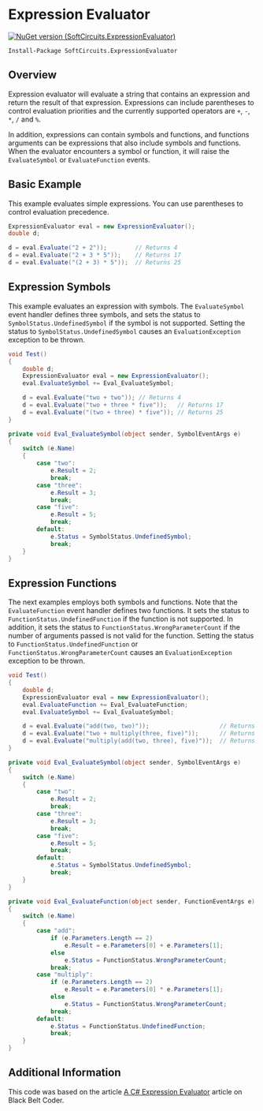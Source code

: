 # Expression Evaluator

[![NuGet version (SoftCircuits.ExpressionEvaluator)](https://img.shields.io/nuget/v/SoftCircuits.ExpressionEvaluator.svg?style=flat-square)](https://www.nuget.org/packages/SoftCircuits.ExpressionEvaluator/)

```
Install-Package SoftCircuits.ExpressionEvaluator
```

## Overview

Expression evaluator will evaluate a string that contains an expression and return the result of that expression. Expressions can include parentheses to control evaluation priorities and the currently supported operators are `+`, `-`, `*`, `/` and `%`.

In addition, expressions can contain symbols and functions, and functions arguments can be expressions that also include symbols and functions. When the evaluator encounters a symbol or function, it will raise the `EvaluateSymbol` or `EvaluateFunction` events.

## Basic Example

This example evaluates simple expressions. You can use parentheses to control evaluation precedence.

```cs
ExpressionEvaluator eval = new ExpressionEvaluator();
double d;

d = eval.Evaluate("2 + 2"));        // Returns 4
d = eval.Evaluate("2 + 3 * 5"));    // Returns 17
d = eval.Evaluate("(2 + 3) * 5"));  // Returns 25
```

## Expression Symbols

This example evaluates an expression with symbols. The `EvaluateSymbol` event handler defines three symbols, and sets the status to `SymbolStatus.UndefinedSymbol` if the symbol is not supported. Setting the status to `SymbolStatus.UndefinedSymbol` causes an `EvaluationException` exception to be thrown.

```cs
void Test()
{
    double d;
    ExpressionEvaluator eval = new ExpressionEvaluator();
    eval.EvaluateSymbol += Eval_EvaluateSymbol;

    d = eval.Evaluate("two + two")); // Returns 4
    d = eval.Evaluate("two + three * five"));   // Returns 17
    d = eval.Evaluate("(two + three) * five")); // Returns 25
}

private void Eval_EvaluateSymbol(object sender, SymbolEventArgs e)
{
    switch (e.Name)
    {
        case "two":
            e.Result = 2;
            break;
        case "three":
            e.Result = 3;
            break;
        case "five":
            e.Result = 5;
            break;
        default:
            e.Status = SymbolStatus.UndefinedSymbol;
            break;
    }
}
```
## Expression Functions

The next examples employs both symbols and functions. Note that the `EvaluateFunction` event handler defines two functions. It sets the status to `FunctionStatus.UndefinedFunction` if the function is not supported. In addition, it sets the status to `FunctionStatus.WrongParameterCount` if the number of arguments passed is not valid for the function. Setting the status to `FunctionStatus.UndefinedFunction` or `FunctionStatus.WrongParameterCount` causes an `EvaluationException` exception to be thrown.

```cs
void Test()
{
    double d;
    ExpressionEvaluator eval = new ExpressionEvaluator();
    eval.EvaluateFunction += Eval_EvaluateFunction;
    eval.EvaluateSymbol += Eval_EvaluateSymbol;

    d = eval.Evaluate("add(two, two)"));                    // Returns 4
    d = eval.Evaluate("two + multiply(three, five)"));      // Returns 17
    d = eval.Evaluate("multiply(add(two, three), five)"));  // Returns 25
}

private void Eval_EvaluateSymbol(object sender, SymbolEventArgs e)
{
    switch (e.Name)
    {
        case "two":
            e.Result = 2;
            break;
        case "three":
            e.Result = 3;
            break;
        case "five":
            e.Result = 5;
            break;
        default:
            e.Status = SymbolStatus.UndefinedSymbol;
            break;
    }
}

private void Eval_EvaluateFunction(object sender, FunctionEventArgs e)
{
    switch (e.Name)
    {
        case "add":
            if (e.Parameters.Length == 2)
                e.Result = e.Parameters[0] + e.Parameters[1];
            else
                e.Status = FunctionStatus.WrongParameterCount;
            break;
        case "multiply":
            if (e.Parameters.Length == 2)
                e.Result = e.Parameters[0] * e.Parameters[1];
            else
                e.Status = FunctionStatus.WrongParameterCount;
            break;
        default:
            e.Status = FunctionStatus.UndefinedFunction;
            break;
    }
}
```

## Additional Information

This code was based on the article [A C# Expression Evaluator](http://www.blackbeltcoder.com/Articles/algorithms/a-c-expression-evaluator) article on Black Belt Coder.
